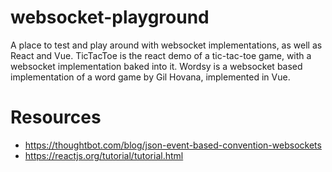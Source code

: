 # websocket-playground

A place to test and play around with websocket implementations, as well as React and Vue.
TicTacToe is the react demo of a tic-tac-toe game, with a websocket implementation baked into it.
Wordsy is a websocket based implementation of a word game by Gil Hovana, implemented in Vue.

# Resources

* https://thoughtbot.com/blog/json-event-based-convention-websockets
* https://reactjs.org/tutorial/tutorial.html

